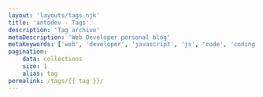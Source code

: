 ```yaml
---
layout: 'layouts/tags.njk'
title: 'antodev - Tags'
description: 'Tag archive'
metaDescription: 'Web Developer personal blog'
metaKeywords: ['web', 'developer', 'javascript', 'js', 'code', 'coding']
pagination:
    data: collections
    size: 1
    alias: tag
permalink: /tags/{{ tag }}/
---
```

